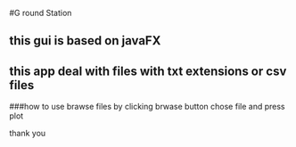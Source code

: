 #G round Station

## this gui is based on javaFX
## this app deal with files with txt extensions or csv files 

###how to use 
brawse files by clicking brwase button 
chose file and press plot 


thank you 

